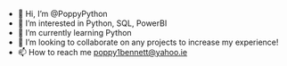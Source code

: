 - 👋 Hi, I’m @PoppyPython
- 👀 I’m interested in Python, SQL, PowerBI
- 🌱 I’m currently learning Python
- 💞️ I’m looking to collaborate on any projects to increase my experience!
- 📫 How to reach me poppy1bennett@yahoo.ie

<!---
PoppyPython/PoppyPython is a ✨ special ✨ repository because its `README.md` (this file) appears on your GitHub profile.
You can click the Preview link to take a look at your changes.
--->
